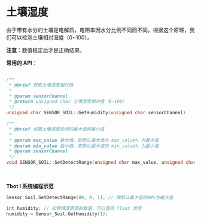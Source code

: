 # 土壤湿度

由于带有水分的土壤是电解质，电阻率因水分比例不同而不同，根据这个原理，我们可以检测土壤相对湿度（0~100）。

**注意**：数值稳定后才是正确结果。

**常用的 API**：
```cpp

/**
 * @brief 获取土壤湿度相对值
 * 
 * @param sensorChannel 
 * @return unsigned char 土壤湿度相对值（0~100）
 */
unsigned char SENSOR_SOIL::GetHumidity(unsigned char sensorChannel)

/**
 * @brief 设置土壤湿度检测的最大值和最小值
 * 
 * @param max_value 最大值，取默认最大值的 max_value% 为最大值
 * @param min_value 最小值，取默认最大值的 min_value% 为最小值
 * @param sensorChannel 
 */
void SENSOR_SOIL::SetDetectRange(unsigned char max_value, unsigned char min_value, unsigned char sensorChannel)
```
<br />

**Tbot I 系统编程示范**
```cpp
Sensor_Soil.SetDetectRange(80, 0, 1); // 取默认最大值的80%为最大值

int humidity; // 如需精度更高的数值，可以使用 float 类型
humidity = Sensor_Soil.GetHumidity(1);
```
